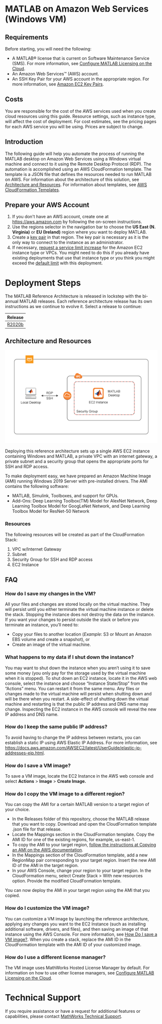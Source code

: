 # MATLAB on Amazon Web Services (Windows VM)

## Requirements
Before starting, you will need the following:
-   A MATLAB® license that is current on Software
    Maintenance Service (SMS). For more information, see [Configure MATLAB Licensing on the Cloud](https://www.mathworks.com/help/licensingoncloud/matlab-on-the-cloud.html).
-   An Amazon Web Services™ (AWS) account.
-   An SSH Key Pair for your AWS account in the appropriate region. For more information, see [Amazon EC2 Key Pairs](https://docs.aws.amazon.com/AWSEC2/latest/UserGuide/ec2-key-pairs.html).

## Costs
You are responsible for the cost of the AWS services used when you create cloud resources using this guide. Resource settings, such as instance type, will affect the cost of deployment. For cost estimates, see the pricing pages for each AWS service you will be using. Prices are subject to change.

## Introduction

The following guide will help you automate the process of running the MATLAB desktop on Amazon Web Services using a Windows virtual machine and connect to it using the Remote Desktop Protocol (RDP). The automation is accomplished using an AWS CloudFormation template. The template is a JSON file that defines the resources needed to run MATLAB on AWS. For information about the architecture of this solution, see [Architecture and Resources](#architecture-and-resources). For information about templates, see [AWS CloudFormation Templates](https://docs.aws.amazon.com/AWSCloudFormation/latest/UserGuide/template-guide.html).


## Prepare your AWS Account

1. If you don't have an AWS account, create one at https://aws.amazon.com by following the on-screen instructions.
2. Use the regions selector in the navigation bar to choose the **US East (N. Virginia)** or **EU (Ireland)** region where you want to deploy MATLAB.
3. Create a [key pair](https://docs.aws.amazon.com/AWSEC2/latest/UserGuide/ec2-key-pairs.html) in that region.  The key pair is necessary as it is the only way to connect to the instance as an administrator.
4. If necessary, [request a service limit increase](https://console.aws.amazon.com/support/home#/case/create?issueType=service-limit-increase&limitType=service-code-) for the Amazon EC2 instance type or VPCs.  You might need to do this if you already have existing deployments that use that instance type or you think you might exceed the [default limit](http://docs.aws.amazon.com/AWSEC2/latest/UserGuide/ec2-resource-limits.html) with this deployment.

# Deployment Steps

The MATLAB Reference Architecture is released in lockstep with the bi-annual MATLAB releases.
Each reference architecture release has its own instructions as we continue to evolve it.
Select a release to continue:

| Release |
| ------- |
| [R2020b](releases/R2020b/README.md) |


## Architecture and Resources

![MATLAB on AWS Reference Architecture](img/aws-matlab-diagram.png)

Deploying this reference architecture sets up a single AWS EC2 instance containing Windows and MATLAB, a private VPC with an internet gateway, a private subnet and a security group that opens the appropriate ports for SSH and RDP access.

To make deployment easy, we have prepared an Amazon Machine Image (AMI) running Windows 2019 Server with pre-installed drivers. The AMI contains the following software:
* MATLAB, Simulink, Toolboxes, and support for GPUs.
* Add-Ons: Deep Learning Toolbox(TM) Model for AlexNet Network, Deep Learning Toolbox Model for GoogLeNet Network, and Deep Learning Toolbox Model for ResNet-50 Network

### Resources

The following resources will be created as part of the CloudFormation Stack:

1. VPC w/Internet Gateway
1. Subnet
1. Security Group for SSH and RDP access
1. EC2 Instance

## FAQ


### How do I save my changes in the VM?
All your files and changes are stored locally on the virtual machine.  They will persist until you either terminate the virtual machine instance or delete the stack.  Stopping the instance does not destroy the data on the instance.  If you want your changes to persist  outside the stack or before you terminate an instance, you’ll need to:
* Copy your files to another location (*Example*: S3 or Mount an Amazon EBS volume and create a snapshot), or
* Create an image of the virtual machine.

### What happens to my data if I shut down the instance?
You may want to shut down the instance when you aren’t using it to save some money (you only pay for the storage used by the virtual machine when it is stopped).  To shut down an EC2 instance, locate it in the AWS web console, select the instance and choose “Instance State/Stop” from the “Actions” menu.  You can restart it from the same menu.  Any files or changes made to the virtual machine will persist when shutting down and will be there when you restart.  A side-effect of shutting down the virtual machine and restarting is that the public IP address and DNS name may change.  Inspecting the EC2 instance in the AWS console will reveal the new IP address and DNS name.

### How do I keep the same public IP address?
To avoid having to change the IP address between restarts, you can establish a static IP using AWS Elastic IP Address. For more information, see https://docs.aws.amazon.com/AWSEC2/latest/UserGuide/elastic-ip-addresses-eip.html.

### How do I save a VM image?
To save a VM image, locate the EC2 Instance in the AWS web console and select **Actions** > **Image** > **Create Image.**

### How do I copy the VM image to a different region?
You can copy the AMI for a certain MATLAB version to a target region of your choice.

* In the Releases folder of this repository, choose the MATLAB release that you want to copy. Download and open the CloudFormation template .json file for that release.
* Locate the Mappings section in the CloudFormation template. Copy the AMI ID for one of the existing regions, for example, us-east-1.
* To copy the AMI to your target region, [follow the instructions at Copying an AMI on the AWS documentation](https://docs.aws.amazon.com/AWSEC2/latest/UserGuide/CopyingAMIs.html).
* In the Mappings section of the CloudFormation template, add a new RegionMap pair corresponding to your target region. Insert the new AMI ID of the AMI in the target region.
* In your AWS Console, change your region to your target region. In the CloudFormation menu, select Create Stack > With new resources option. Provide the modified CloudFormation template.

You can now deploy the AMI in your target region using the AMI that you copied.

### How do I customize the VM image?
You can customize a VM image by launching the reference architecture, applying any changes you want to the EC2 Instance (such as installing additional software, drivers, and files), and then saving an image of that instance using the AWS Console. For more information, see [How Do I save a VM image?](#how-do-i-save-a-vm-image). When you create a stack, replace the AMI ID in the CloudFormation template with the AMI ID of your customized image.

### How do I use a different license manager?
The VM image uses MathWorks Hosted License Manager by default. For information on how to use other license managers, see [Configure MATLAB Licensing on the Cloud](http://www.mathworks.com/support/cloud/configure-matlab-licensing-on-the-cloud.html).

# Technical Support
If you require assistance or have a request for additional features or capabilities, please contact [MathWorks Technical Support](https://www.mathworks.com/support/contact_us.html).